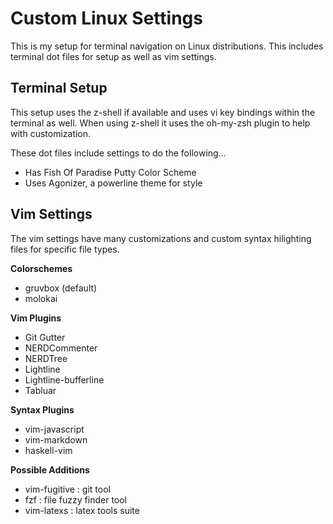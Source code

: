 # Custom Linux Settings

This is my setup for terminal navigation on Linux distributions. This includes
terminal dot files for setup as well as vim settings.

## Terminal Setup

This setup uses the z-shell if available and uses vi key bindings within the
terminal as well. When using z-shell it uses the oh-my-zsh plugin to help
with customization.

These dot files include settings to do the following...
+ Has Fish Of Paradise Putty Color Scheme
+ Uses Agonizer, a powerline theme for style

## Vim Settings

The vim settings have many customizations and custom syntax hilighting files
for specific file types.

**Colorschemes**
+ gruvbox (default)
+ molokai

**Vim Plugins**
+ Git Gutter
+ NERDCommenter
+ NERDTree
+ Lightline
+ Lightline-bufferline
+ Tabluar

**Syntax Plugins**
+ vim-javascript
+ vim-markdown
+ haskell-vim

**Possible Additions**
+ vim-fugitive : git tool
+ fzf          : file fuzzy finder tool
+ vim-latexs   : latex tools suite
